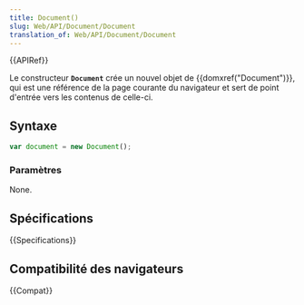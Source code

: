 ```yaml
---
title: Document()
slug: Web/API/Document/Document
translation_of: Web/API/Document/Document
---
```


{{APIRef}}

Le constructeur **`Document`** crée un nouvel objet de {{domxref("Document")}}, qui est une référence de la page courante du navigateur et sert de point d'entrée vers les contenus de celle-ci.

## Syntaxe

```js
var document = new Document();
```

### Paramètres

None.

## Spécifications

{{Specifications}}

## Compatibilité des navigateurs

{{Compat}}

